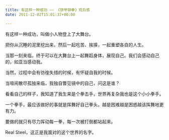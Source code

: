 ```yaml
---
title: 有这样一种成功 —— 《铁甲钢拳》观后感
date: 2011-12-02T15:01:37+00:00

---
```

有这样一种成功，叫做小人物登上了大舞台。

把你从沉睡的泥里挖出来，然后一起吃苦、挨揍，一起重塑各自的人生。

当那一刻来临，终于可以在大舞台上一起舞蹈身体，展现自己。我们会感动自己的，如亚当感动我。



当然，过程中会有彷徨失措的时候，有怀疑自我的时候。

当喧闹散尽孤独来临，我独自瞥见镜中的自己，问这是谁？



看看自己的样子，我知道了我生来是个拳击手，世界再复杂我也是这个小小拳手。

一个拳手，最应该做好的事就是挥舞好自己拳头。越是困难越是困惑越该挥舞地更有力。

要做的就只有尽力挥动每一拳，每一次被打倒都站起来。

Real Steel，这正是我面对的这个世界的名字。
